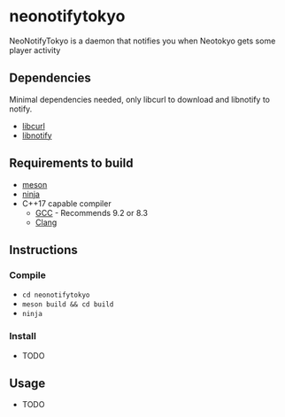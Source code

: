 # neonotifytokyo
NeoNotifyTokyo is a daemon that notifies you when Neotokyo gets some player activity

## Dependencies
Minimal dependencies needed, only libcurl to download and libnotify to notify.
* [libcurl](https://curl.haxx.se/libcurl/)
* [libnotify](https://developer.gnome.org/libnotify/)

## Requirements to build
* [meson](https://mesonbuild.com/)
* [ninja](https://ninja-build.org/)
* C++17 capable compiler
  * [GCC](https://gcc.gnu.org/) - Recommends 9.2 or 8.3
  * [Clang](https://clang.llvm.org/)

## Instructions
### Compile
* `cd neonotifytokyo`
* `meson build && cd build`
* `ninja`
### Install
* TODO

## Usage
* TODO

